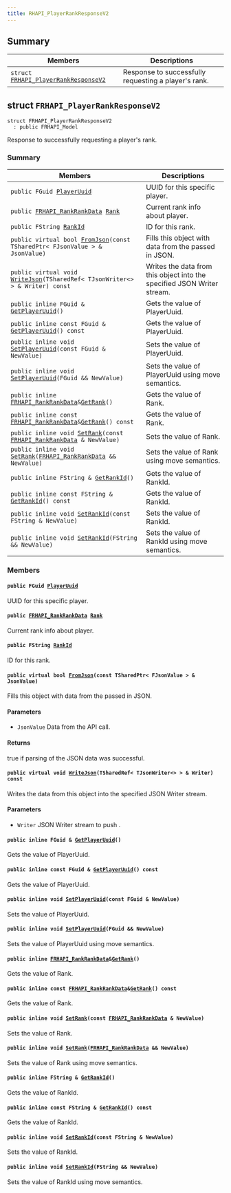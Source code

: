```yaml
---
title: RHAPI_PlayerRankResponseV2
---
```


## Summary

 Members                        | Descriptions                                
--------------------------------|---------------------------------------------
`struct `[`FRHAPI_PlayerRankResponseV2`](#structFRHAPI__PlayerRankResponseV2) | Response to successfully requesting a player&#39;s rank.

## struct `FRHAPI_PlayerRankResponseV2` <a id="structFRHAPI__PlayerRankResponseV2"></a>

```
struct FRHAPI_PlayerRankResponseV2
  : public FRHAPI_Model
```

Response to successfully requesting a player&#39;s rank.

### Summary

 Members                        | Descriptions                                
--------------------------------|---------------------------------------------
`public FGuid `[`PlayerUuid`](#structFRHAPI__PlayerRankResponseV2_1a10fe34359412aef124eaf028e9f318e6) | UUID for this specific player.
`public `[`FRHAPI_RankRankData`](RHAPI_RankRankData.md#structFRHAPI__RankRankData)` `[`Rank`](#structFRHAPI__PlayerRankResponseV2_1a6bc6b65d2d9e5a347cd970c7cd6a275b) | Current rank info about player.
`public FString `[`RankId`](#structFRHAPI__PlayerRankResponseV2_1a1c0a9730b764c6c249de4a58491f0967) | ID for this rank.
`public virtual bool `[`FromJson`](#structFRHAPI__PlayerRankResponseV2_1afe9b05036a4cb8d8b2e9e7cd31c9b1e4)`(const TSharedPtr< FJsonValue > & JsonValue)` | Fills this object with data from the passed in JSON.
`public virtual void `[`WriteJson`](#structFRHAPI__PlayerRankResponseV2_1afd524b73ee8dde88972c6230ba0cade8)`(TSharedRef< TJsonWriter<> > & Writer) const` | Writes the data from this object into the specified JSON Writer stream.
`public inline FGuid & `[`GetPlayerUuid`](#structFRHAPI__PlayerRankResponseV2_1a007aa8fbe0abfb982ff56eb65c674f5f)`()` | Gets the value of PlayerUuid.
`public inline const FGuid & `[`GetPlayerUuid`](#structFRHAPI__PlayerRankResponseV2_1a7ca9eaf11f66dd18baab373aeb7730a5)`() const` | Gets the value of PlayerUuid.
`public inline void `[`SetPlayerUuid`](#structFRHAPI__PlayerRankResponseV2_1a65abd7fea423eafb98ffa229eee4b200)`(const FGuid & NewValue)` | Sets the value of PlayerUuid.
`public inline void `[`SetPlayerUuid`](#structFRHAPI__PlayerRankResponseV2_1a336e96c5c566ff1ec1615adf2d6698fc)`(FGuid && NewValue)` | Sets the value of PlayerUuid using move semantics.
`public inline `[`FRHAPI_RankRankData`](RHAPI_RankRankData.md#structFRHAPI__RankRankData)` & `[`GetRank`](#structFRHAPI__PlayerRankResponseV2_1aa09decbef1e754e09f4fd0f949631c05)`()` | Gets the value of Rank.
`public inline const `[`FRHAPI_RankRankData`](RHAPI_RankRankData.md#structFRHAPI__RankRankData)` & `[`GetRank`](#structFRHAPI__PlayerRankResponseV2_1a9d9ac675d48089964240f4f24c0d1d02)`() const` | Gets the value of Rank.
`public inline void `[`SetRank`](#structFRHAPI__PlayerRankResponseV2_1ab50b0165d32f7fc4f2a85cb1007e7d0e)`(const `[`FRHAPI_RankRankData`](RHAPI_RankRankData.md#structFRHAPI__RankRankData)` & NewValue)` | Sets the value of Rank.
`public inline void `[`SetRank`](#structFRHAPI__PlayerRankResponseV2_1ab94c980277f01d3d09fee45aca76de26)`(`[`FRHAPI_RankRankData`](RHAPI_RankRankData.md#structFRHAPI__RankRankData)` && NewValue)` | Sets the value of Rank using move semantics.
`public inline FString & `[`GetRankId`](#structFRHAPI__PlayerRankResponseV2_1a933415320e41897332c306a7dbd3437e)`()` | Gets the value of RankId.
`public inline const FString & `[`GetRankId`](#structFRHAPI__PlayerRankResponseV2_1a6567e6bb349c8bfd38718c72a422951f)`() const` | Gets the value of RankId.
`public inline void `[`SetRankId`](#structFRHAPI__PlayerRankResponseV2_1ad47e1518ad570b8a475ac03eaeaaf161)`(const FString & NewValue)` | Sets the value of RankId.
`public inline void `[`SetRankId`](#structFRHAPI__PlayerRankResponseV2_1a609851ff9476e9878f223b6b08d847bf)`(FString && NewValue)` | Sets the value of RankId using move semantics.

### Members

#### `public FGuid `[`PlayerUuid`](#structFRHAPI__PlayerRankResponseV2_1a10fe34359412aef124eaf028e9f318e6) <a id="structFRHAPI__PlayerRankResponseV2_1a10fe34359412aef124eaf028e9f318e6"></a>

UUID for this specific player.

#### `public `[`FRHAPI_RankRankData`](RHAPI_RankRankData.md#structFRHAPI__RankRankData)` `[`Rank`](#structFRHAPI__PlayerRankResponseV2_1a6bc6b65d2d9e5a347cd970c7cd6a275b) <a id="structFRHAPI__PlayerRankResponseV2_1a6bc6b65d2d9e5a347cd970c7cd6a275b"></a>

Current rank info about player.

#### `public FString `[`RankId`](#structFRHAPI__PlayerRankResponseV2_1a1c0a9730b764c6c249de4a58491f0967) <a id="structFRHAPI__PlayerRankResponseV2_1a1c0a9730b764c6c249de4a58491f0967"></a>

ID for this rank.

#### `public virtual bool `[`FromJson`](#structFRHAPI__PlayerRankResponseV2_1afe9b05036a4cb8d8b2e9e7cd31c9b1e4)`(const TSharedPtr< FJsonValue > & JsonValue)` <a id="structFRHAPI__PlayerRankResponseV2_1afe9b05036a4cb8d8b2e9e7cd31c9b1e4"></a>

Fills this object with data from the passed in JSON.

#### Parameters
* `JsonValue` Data from the API call.

#### Returns
true if parsing of the JSON data was successful.

#### `public virtual void `[`WriteJson`](#structFRHAPI__PlayerRankResponseV2_1afd524b73ee8dde88972c6230ba0cade8)`(TSharedRef< TJsonWriter<> > & Writer) const` <a id="structFRHAPI__PlayerRankResponseV2_1afd524b73ee8dde88972c6230ba0cade8"></a>

Writes the data from this object into the specified JSON Writer stream.

#### Parameters
* `Writer` JSON Writer stream to push .

#### `public inline FGuid & `[`GetPlayerUuid`](#structFRHAPI__PlayerRankResponseV2_1a007aa8fbe0abfb982ff56eb65c674f5f)`()` <a id="structFRHAPI__PlayerRankResponseV2_1a007aa8fbe0abfb982ff56eb65c674f5f"></a>

Gets the value of PlayerUuid.

#### `public inline const FGuid & `[`GetPlayerUuid`](#structFRHAPI__PlayerRankResponseV2_1a7ca9eaf11f66dd18baab373aeb7730a5)`() const` <a id="structFRHAPI__PlayerRankResponseV2_1a7ca9eaf11f66dd18baab373aeb7730a5"></a>

Gets the value of PlayerUuid.

#### `public inline void `[`SetPlayerUuid`](#structFRHAPI__PlayerRankResponseV2_1a65abd7fea423eafb98ffa229eee4b200)`(const FGuid & NewValue)` <a id="structFRHAPI__PlayerRankResponseV2_1a65abd7fea423eafb98ffa229eee4b200"></a>

Sets the value of PlayerUuid.

#### `public inline void `[`SetPlayerUuid`](#structFRHAPI__PlayerRankResponseV2_1a336e96c5c566ff1ec1615adf2d6698fc)`(FGuid && NewValue)` <a id="structFRHAPI__PlayerRankResponseV2_1a336e96c5c566ff1ec1615adf2d6698fc"></a>

Sets the value of PlayerUuid using move semantics.

#### `public inline `[`FRHAPI_RankRankData`](RHAPI_RankRankData.md#structFRHAPI__RankRankData)` & `[`GetRank`](#structFRHAPI__PlayerRankResponseV2_1aa09decbef1e754e09f4fd0f949631c05)`()` <a id="structFRHAPI__PlayerRankResponseV2_1aa09decbef1e754e09f4fd0f949631c05"></a>

Gets the value of Rank.

#### `public inline const `[`FRHAPI_RankRankData`](RHAPI_RankRankData.md#structFRHAPI__RankRankData)` & `[`GetRank`](#structFRHAPI__PlayerRankResponseV2_1a9d9ac675d48089964240f4f24c0d1d02)`() const` <a id="structFRHAPI__PlayerRankResponseV2_1a9d9ac675d48089964240f4f24c0d1d02"></a>

Gets the value of Rank.

#### `public inline void `[`SetRank`](#structFRHAPI__PlayerRankResponseV2_1ab50b0165d32f7fc4f2a85cb1007e7d0e)`(const `[`FRHAPI_RankRankData`](RHAPI_RankRankData.md#structFRHAPI__RankRankData)` & NewValue)` <a id="structFRHAPI__PlayerRankResponseV2_1ab50b0165d32f7fc4f2a85cb1007e7d0e"></a>

Sets the value of Rank.

#### `public inline void `[`SetRank`](#structFRHAPI__PlayerRankResponseV2_1ab94c980277f01d3d09fee45aca76de26)`(`[`FRHAPI_RankRankData`](RHAPI_RankRankData.md#structFRHAPI__RankRankData)` && NewValue)` <a id="structFRHAPI__PlayerRankResponseV2_1ab94c980277f01d3d09fee45aca76de26"></a>

Sets the value of Rank using move semantics.

#### `public inline FString & `[`GetRankId`](#structFRHAPI__PlayerRankResponseV2_1a933415320e41897332c306a7dbd3437e)`()` <a id="structFRHAPI__PlayerRankResponseV2_1a933415320e41897332c306a7dbd3437e"></a>

Gets the value of RankId.

#### `public inline const FString & `[`GetRankId`](#structFRHAPI__PlayerRankResponseV2_1a6567e6bb349c8bfd38718c72a422951f)`() const` <a id="structFRHAPI__PlayerRankResponseV2_1a6567e6bb349c8bfd38718c72a422951f"></a>

Gets the value of RankId.

#### `public inline void `[`SetRankId`](#structFRHAPI__PlayerRankResponseV2_1ad47e1518ad570b8a475ac03eaeaaf161)`(const FString & NewValue)` <a id="structFRHAPI__PlayerRankResponseV2_1ad47e1518ad570b8a475ac03eaeaaf161"></a>

Sets the value of RankId.

#### `public inline void `[`SetRankId`](#structFRHAPI__PlayerRankResponseV2_1a609851ff9476e9878f223b6b08d847bf)`(FString && NewValue)` <a id="structFRHAPI__PlayerRankResponseV2_1a609851ff9476e9878f223b6b08d847bf"></a>

Sets the value of RankId using move semantics.

